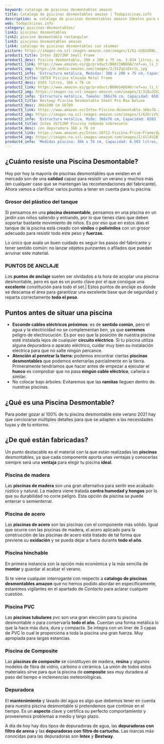 ```yaml
---
keyword: catalogo de piscinas desmontables amazon
title: Catalogo de piscinas desmontables amazon | Todopiscinas.info
description: 🏊 catalogo de piscinas desmontables amazon Ideales para este verano 2021. Aquí puedes comprar catalogo de piscinas desmontables amazon y comparar con otras similares. No dejes escapar catalogo de piscinas desmontables amazon a un precio realmente tentador.
web: Todopiscinas.info
category: piscinas-desmontables/
link1: piscinas desmontables
link2: piscina desmontable rectangular
link3: piscinas desmontables amazon
link4: catalogo de piscinas desmontables con skimmer
picture: https://images-na.ssl-images-amazon.com/images/I/61-uUQ3GR8L.jpg
product1_title: Intex 28272NP Small Frame
product1_desc: Piscina desmontable, 300 x 200 x 75 cm, 3.834 litros, azul
product1_link: https://www.amazon.es/gp/product/B001IWNDDA/ref=as_li_tl?ie=UTF8&camp=3638&creative=24630&creativeASIN=B001IWNDDA&linkCode=as2&tag=todopiscinas0e-21&linkId=25b9d647487c889cb6ef56ed63f50ca1
product1_img: https://m.media-amazon.com/images/I/31ZqsiEkctL.jpg
product1_info: 'Estructura metálica, Medidas: 300 x 200 x 75 cm, Capacidad: 3.834 litros, Para 6 personas (+ 6 años), Fácil montaje, Forma rectangular'
product2_title: INTEX Piscina elevada Metal Frame
product2_desc: 6503 litros, 366 x 76 cm
product2_link: https://www.amazon.es/gp/product/B0065HDQ4O/ref=as_li_tl?ie=UTF8&camp=3638&creative=24630&creativeASIN=B0065HDQ4O&linkCode=as2&tag=todopiscinas0e-21&linkId=ed2430e3ba564d3527ee103df33ed7b3
product2_img: https://images-na.ssl-images-amazon.com/images/I/31Ou2GV2SAL.jpg
product2_info: 'Estructura metálica, Tamaño: 366x76 cm, Capacidad: 6503 litros, Forma circular, De 4 a 7 personas (+6 años)'
product3_title: Bestway Piscina Desmontable Steel Pro Max Deluxe
product3_desc: 366x100 Cm 56709
product3_link: https://www.amazon.es/Intex-Piscina-desmontable-366x76-28210NP/dp/B0065HDQ4O?__mk_es_ES=%C3%85M%C3%85%C5%BD%C3%95%C3%91&crid=25UQGV9HG2INI&dchild=1&keywords=piscinas+desmontables&qid=1615854176&sprefix=piscinas+dem%2Caps%2C201&sr=8-5&linkCode=ll1&tag=todopiscinas0e-21&linkId=34f200977c6cbaab1f3f4d9ac0e64755&language=es_ES&ref_=as_li_ss_tl
product3_img: https://images-na.ssl-images-amazon.com/images/I/616riV%2BiY3L.jpg
product3_info: 'Estructura metálica, Mide: 366x76 cm, Capacidad: 6503 litros, De 4 a 7 personas mayores de 6 años, Forma circular, Tecnología Super-Tough'
product4_title: Intex 26712NP Piscina redonda sobresuelo
product4_desc: con depuradora 366 x 76 cm
product4_link: https://www.amazon.es/Intex-26712-Piscina-Prism-Frame/dp/B07FB823GL?__mk_es_ES=%C3%85M%C3%85%C5%BD%C3%95%C3%91&dchild=1&keywords=piscinas+desmontables+con+depuradora&qid=1615936418&sr=8-5&linkCode=ll1&tag=todopiscinas0e-21&linkId=d98699de7830cd471766fa1daa36de34&language=es_ES&ref_=as_li_ss_tl
product4_img: https://images-na.ssl-images-amazon.com/images/I/41lX%2B-YpibL.jpg
product4_info: 'Medidas piscina: 366 x 76 cm, Capacidad: 6.503 litros, Incluye depuradora de cartucha A, Lona resistente triple capa'
---
```



<stats-list :link1=link1 :link2=link2 :link3=link3 :link4=link4 :category=category></stats-list>


## ¿Cuánto resiste una Piscina Desmontable?

Hoy por hoy la mayoría de piscinas desmontables que existen en el mercado son de una **calidad** capaz para resistir un verano y muchos más (en cualquier caso que se mantengan las recomendaciones del fabricante). Ahora vamos a clarificar varios puntos a tener en cuenta para tu piscina:


### Grosor del plástico del tanque

Si pensamos en una **piscina desmontable**, pensamos en una piscina en un jardín con niños saliendo y entrando, por lo que tienes claro que deben soportar bastante movimiento de niños. Es por eso que en estos días el tanque de la piscina está creado con **vinilos** o **polivinilos** con un grosor adecuado para resistir todo este peso y **fuerzas**.

Lo único que avala un	 buen cuidado es seguir los pasos del fabricante y tener sentido común: no lanzar objetos punzantes o afilados que puedan arruinar este material.


### PUNTOS DE ANCLAJE

Los **puntos de anclaje** suelen ser olvidados a la hora de acoplar una piscina desmontable, pero  es que es un punto clave por el que consigue una **excelente** constitución para todo el set.| Estos puntos de anclaje es donde se descansa el área para garantizar una excelente base que de seguridad y reparta correctamente **todo el peso**.

<external-banner></external-banner>



## Puntos antes de situar una piscina



*   **Esconde cables eléctricos próximos**: es de **sentido común**, pero el agua y la electricidad no se complementan ben, ya que **corremos** peligro de electrocución. Es por eso que la posición de nuestra piscina esté instalada lejos de cualquier **circuito eléctrico**. Si tu piscina utiliza alguna depuradora o aparato eléctrico, cuidar muy bien su instalación eléctrica para que no salte ningún percance.
*   **Atención al penetrar la tierra:** podemos encontrar ciertas **piscinas desmontables** que podemos enterrarlas parcialmente en la tierra. Primeramente tendríamos que hacer antes de empezar a ejecutar el **hueco** es comprobar que no pasa **ningún cable eléctrico**, cañería o similar.
*   No colocar bajo árboles: Evitaremos que las **ramitas** lleguen dentro de nuestras piscinas.

<brand-panel :title=product1_title :desc=product1_desc :img=product1_img :link=product1_link></brand-panel>
## ¿Qué es una Piscina Desmontable?



Para poder gozar al 100% de tu piscina desmontable este verano 2021 hay que cerciorarse múltiples detalles para que se adapten a las necesidades tuyas y de tu entorno.


## ¿De qué  están fabricadas?

Un punto destacable es el material con la que están realizadas las **piscinas** desmontables, ya que cada componente aporta unas ventajas y conocerlas siempre será una **ventaja** para elegir tu piscina **ideal**.


### Piscina de madera

Las **piscinas de madera** son una gran alternativa para sentir ese acabado rústico y natural. La madera viene tratada **contra humedad y hongos** por lo que su durabilidad no corre peligro. Esta opción de piscina se puede enterrar o semienterrar.


### Piscina de acero

Las **piscinas de acero** son las piscinas con el componente más sólido. Igual que ocurre con las piscinas de madera, el acero aplicado para la construcción de las piscinas de acero está tratado de tal forma que previene su **oxidación** y se pueda dejar a fuera durante **todo el año**.


### Piscina hinchable

En primera instancia son la opción más económica y la más sencilla de **montar** y guardar al acabar el verano.

Si te viene cualquier interrogante con respecto a **catalogo de piscinas desmontables amazon** que no hemos podido abordar en específicamente, estaremos vigilantes en el apartado de _Contacto_ para aclarar cualquier cuestión.


### Piscina  PVC

Las **piscinas tubulares** pvc son una gran elección para tu piscina desmontable o para conservarla **todo el año**. Cuentan una forma metálica lo que la hace más dura, dura y compacta. Se integra con un liner de 3 capas de PVC lo cual le proporciona a toda la piscina una gran fuerza. Muy apropiada para largas estancias.


### Piscina de Composite

Las **piscinas de composite** se constituyen de madera, **resina** y algunos modelos de fibra de vidrio, carbono o cerámica. La unión de todos estos materiales sirve para que la piscina de **composite** sea muy duradera al paso del tiempo e inclemencias meteorológicas.


### Depuradora

El **mantenimiento** y lavado del agua es algo que debemos tener en cuenta para nuestra piscina desmontable si pretendemos que continúe en el tiempo. Es un **aspecto** clave y certifica su perfecto comportamiento y proveeremos problemas a medio y largo plazo.

A día de hoy hay dos tipos de depuradoras de agua, las **depuradoras con filtro de arena** y  las **depuradoras** **con filtro de cartucho.** Las marcas más conocidas para las depuradoras son **Intex** y **Bestway**.